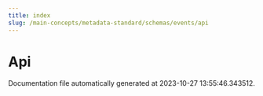 ```yaml
---
title: index
slug: /main-concepts/metadata-standard/schemas/events/api
---
```


# Api

Documentation file automatically generated at 2023-10-27 13:55:46.343512.
